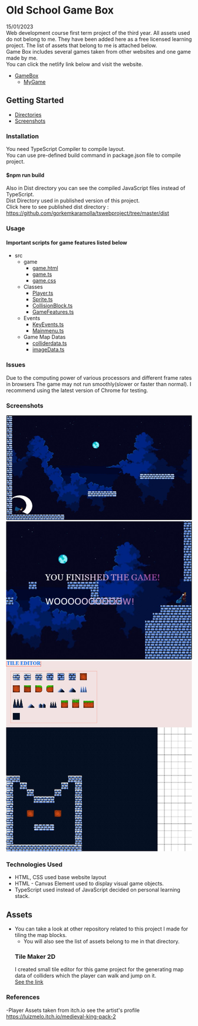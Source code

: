 # Old School Game Box
15/01/2023 </br>
Web development course first term project of the third year. All assets used do not belong to me. They have been added here as a free licensed learning project.
The list of assets that belong to me is attached below. </br>
Game Box includes several games taken from other websites and one game made by me.</br>
You can click the netlify link below and visit the website.
- [GameBox](https://taupe-sawine-01cc2a.netlify.app/)
  - [MyGame](https://taupe-sawine-01cc2a.netlify.app/game/game.html)

## Getting Started

-   [Directories](#usage)
-   [Screenshots](#screenshots)



### Installation</br>
You need TypeScript Compiler to compile layout.</br>
You can use pre-defined build command in package.json file to compile project.</br>
#### $npm run build</br>
Also in Dist directory you can see the compiled JavaScript files instead of TypeScript.</br>
Dist Directory used in published version of this project.</br>
Click here to see published dist directory : https://github.com/gorkemkaramolla/tswebproject/tree/master/dist
### Usage
#### Important scripts for game features listed below
- src
  - game
    - [game.html](https://github.com/gorkemkaramolla/tswebproject/blob/master/src/game/game.html)
    - [game.ts](https://github.com/gorkemkaramolla/tswebproject/blob/master/src/game/game.ts)
    - [game.css](https://github.com/gorkemkaramolla/tswebproject/blob/master/src/game/game.css)
  - Classes
    - [Player.ts](https://github.com/gorkemkaramolla/tswebproject/blob/master/src/game/Classes/Player.ts)
    - [Sprite.ts](https://github.com/gorkemkaramolla/tswebproject/blob/master/src/game/Classes/Sprite.ts)
    - [CollisionBlock.ts](https://github.com/gorkemkaramolla/tswebproject/blob/master/src/game/Classes/CollisionBlock.ts)
    - [GameFeatures.ts](https://github.com/gorkemkaramolla/tswebproject/blob/master/src/game/Classes/GameFeatures.ts)
  - Events
    - [KeyEvents.ts](https://github.com/gorkemkaramolla/tswebproject/blob/master/src/game/Events/KeyEvents.ts)
    - [Mainmenu.ts](https://github.com/gorkemkaramolla/tswebproject/blob/master/src/game/Events/Mainmenu.ts)
  - Game Map Datas
    - [colliderdata.ts](https://github.com/gorkemkaramolla/tswebproject/blob/master/src/game/MapData/colliderdata.ts)
    - [imageData.ts](https://github.com/gorkemkaramolla/tswebproject/blob/master/src/game/MapData/imageData.ts)
### Issues
Due to the computing power of various processors and different frame rates in browsers
The game may not run smoothly(slower or faster than normal).
I recommend using the latest version of Chrome for testing.

### Screenshots
![In game platformer](https://github.com/gorkemkaramolla/tswebproject/blob/master/images/Gamess.jpg)
![In game platformer](https://github.com/gorkemkaramolla/tswebproject/blob/master/images/gameend.jpg)
![In game platformer](https://github.com/gorkemkaramolla/tswebproject/blob/master/images/tileeditor.jpg)



### Technologies Used

-   HTML, CSS  used base website layout
-   HTML - Canvas Element used to display visual game objects.
-   TypeScript used instead of JavaScript decided on personal learning stack.

## Assets
- You can take a look at other repository related to this project I made for tiling the map blocks.<br/>
  - You will also see the list of assets belong to me in that directory.
  ### Tile Maker 2D
  I created small tile editor for this game project for the generating map data of colliders which the player can walk and jump on it.<br/>
  [See the link ](https://github.com/gorkemkaramolla/TileMaker2DCanvas)

### References
  -Player Assets taken from itch.io see the artist's profile
  https://luizmelo.itch.io/medieval-king-pack-2
  
